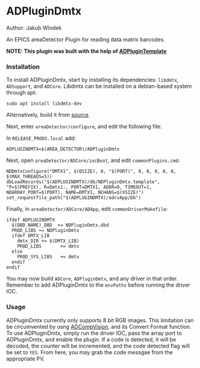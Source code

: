 # ADPluginDmtx

Author: Jakub Wlodek

An EPICS areaDetector Plugin for reading data matrix barcodes.

**NOTE: This plugin was built with the help of [ADPluginTemplate](https://github.com/epicsNSLS2-areaDetector/ADPluginTemplate)**

### Installation

To install ADPluginDmtx, start by installing its dependencies: `libdmtx`, `ADSupport`, and `ADCore`. Libdmtx can be installed on a debian-based system through apt:
```
sudo apt install libdmtx-dev
```
Alternatively, build it from [source](https://github.com/dmtx/libdmtx).

Next, enter `areaDetector/configure`, and edit the following file:

In `RELEASE_PRODS.local` add:
```
ADPLUGINDMTX=$(AREA_DETECTOR)/ADPluginDmtx
```

Next, open `areaDetector/ADCore/iocBoot`, and edit `commonPlugins.cmd`:
```
NDDmtxConfigure("DMTX1", $(QSIZE), 0, "$(PORT)", 0, 0, 0, 0, 0, $(MAX_THREADS=5))
dbLoadRecords("$(ADPLUGINDMTX)/db/NDPluginDmtx.template", "P=$(PREFIX), R=Dmtx1:, PORT=DMTX1, ADDR=0, TIMEOUT=1, NDARRAY_PORT=$(PORT), NAME=DMTX1, NCHANS=$(XSIZE)")
set_requestfile_path("$(ADPLUGINDMTX)/adcvApp/Db")
```

Finally, in `areaDetector/ADCore/ADApp`, edit `commonDriverMakefile`:
```
ifdef ADPLUGINDMTX
  $(DBD_NAME)_DBD  += NDPluginDmtx.dbd
  PROD_LIBS	+= NDPluginDmtx
  ifdef DMTX_LIB
    dmtx_DIR += $(DMTX_LIB)
    PROD_LIBS       += dmtx
  else
    PROD_SYS_LIBS   += dmtx
  endif
endif
```

You may now build `ADCore`, `ADPluginDmtx`, and any driver in that order. Remember to add ADPluginDmtx to the `envPaths` before running the driver IOC.

### Usage

ADPluginDmtx currently only supports 8 bit RGB images. This limitation can be circumvented by usng [ADCompVision](https://github.com/areaDetector/ADCompVision), and its Convert Format function. To use ADPluginDmtx, simply run the driver IOC, pass the array port to ADPluginDmtx, and enable the plugin. If a code is detected, it will be decoded, the counter will be incremented, and the code detected flag will be set to `YES`. From here, you may grab the code messgae from the appropriate PV.
